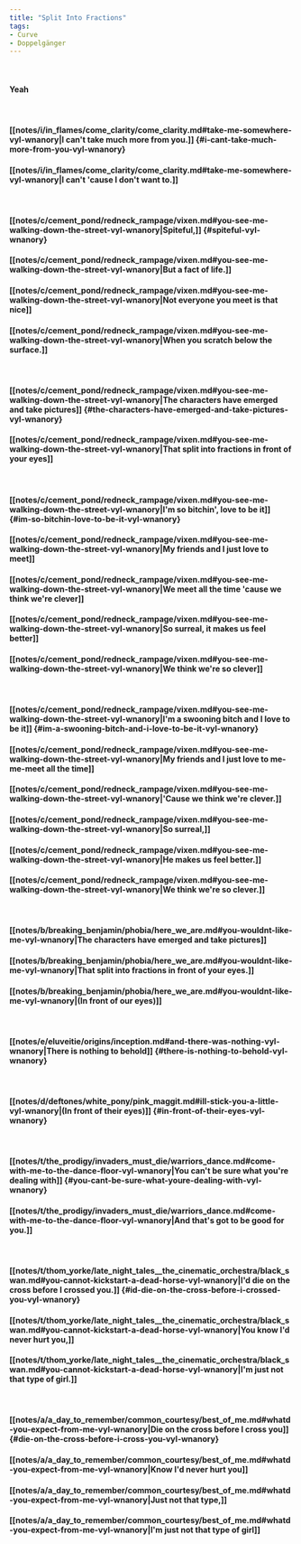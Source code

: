 ```yaml
---
title: "Split Into Fractions"
tags:
- Curve
- Doppelgänger
---
```

&nbsp;
#### Yeah
&nbsp;
#### [[notes/i/in_flames/come_clarity/come_clarity.md#take-me-somewhere-vyl-wnanory|I can't take much more from you.]] {#i-cant-take-much-more-from-you-vyl-wnanory}
#### [[notes/i/in_flames/come_clarity/come_clarity.md#take-me-somewhere-vyl-wnanory|I can't 'cause I don't want to.]]
&nbsp;
#### [[notes/c/cement_pond/redneck_rampage/vixen.md#you-see-me-walking-down-the-street-vyl-wnanory|Spiteful,]] {#spiteful-vyl-wnanory}
#### [[notes/c/cement_pond/redneck_rampage/vixen.md#you-see-me-walking-down-the-street-vyl-wnanory|But a fact of life.]]
#### [[notes/c/cement_pond/redneck_rampage/vixen.md#you-see-me-walking-down-the-street-vyl-wnanory|Not everyone you meet is that nice]]
#### [[notes/c/cement_pond/redneck_rampage/vixen.md#you-see-me-walking-down-the-street-vyl-wnanory|When you scratch below the surface.]]
&nbsp;
#### [[notes/c/cement_pond/redneck_rampage/vixen.md#you-see-me-walking-down-the-street-vyl-wnanory|The characters have emerged and take pictures]] {#the-characters-have-emerged-and-take-pictures-vyl-wnanory}
#### [[notes/c/cement_pond/redneck_rampage/vixen.md#you-see-me-walking-down-the-street-vyl-wnanory|That split into fractions in front of your eyes]]
&nbsp;
#### [[notes/c/cement_pond/redneck_rampage/vixen.md#you-see-me-walking-down-the-street-vyl-wnanory|I'm so bitchin', love to be it]] {#im-so-bitchin-love-to-be-it-vyl-wnanory}
#### [[notes/c/cement_pond/redneck_rampage/vixen.md#you-see-me-walking-down-the-street-vyl-wnanory|My friends and I just love to meet]]
#### [[notes/c/cement_pond/redneck_rampage/vixen.md#you-see-me-walking-down-the-street-vyl-wnanory|We meet all the time 'cause we think we're clever]]
#### [[notes/c/cement_pond/redneck_rampage/vixen.md#you-see-me-walking-down-the-street-vyl-wnanory|So surreal, it makes us feel better]]
#### [[notes/c/cement_pond/redneck_rampage/vixen.md#you-see-me-walking-down-the-street-vyl-wnanory|We think we're so  clever]]
&nbsp;
#### [[notes/c/cement_pond/redneck_rampage/vixen.md#you-see-me-walking-down-the-street-vyl-wnanory|I'm a swooning bitch and I love to be it]] {#im-a-swooning-bitch-and-i-love-to-be-it-vyl-wnanory}
#### [[notes/c/cement_pond/redneck_rampage/vixen.md#you-see-me-walking-down-the-street-vyl-wnanory|My friends and I just love to me-me-meet all the time]]
#### [[notes/c/cement_pond/redneck_rampage/vixen.md#you-see-me-walking-down-the-street-vyl-wnanory|'Cause we think we're clever.]]
#### [[notes/c/cement_pond/redneck_rampage/vixen.md#you-see-me-walking-down-the-street-vyl-wnanory|So surreal,]]
#### [[notes/c/cement_pond/redneck_rampage/vixen.md#you-see-me-walking-down-the-street-vyl-wnanory|He makes us feel better.]]
#### [[notes/c/cement_pond/redneck_rampage/vixen.md#you-see-me-walking-down-the-street-vyl-wnanory|We think we're so  clever.]]
&nbsp;
#### [[notes/b/breaking_benjamin/phobia/here_we_are.md#you-wouldnt-like-me-vyl-wnanory|The characters have emerged and take pictures]]
#### [[notes/b/breaking_benjamin/phobia/here_we_are.md#you-wouldnt-like-me-vyl-wnanory|That split into fractions in front of your eyes.]]
#### [[notes/b/breaking_benjamin/phobia/here_we_are.md#you-wouldnt-like-me-vyl-wnanory|(In front of our eyes)]]
&nbsp;
#### [[notes/e/eluveitie/origins/inception.md#and-there-was-nothing-vyl-wnanory|There is nothing to behold]] {#there-is-nothing-to-behold-vyl-wnanory}
&nbsp;
#### [[notes/d/deftones/white_pony/pink_maggit.md#ill-stick-you-a-little-vyl-wnanory|(In front of their eyes)]] {#in-front-of-their-eyes-vyl-wnanory}
&nbsp;
#### [[notes/t/the_prodigy/invaders_must_die/warriors_dance.md#come-with-me-to-the-dance-floor-vyl-wnanory|You can't be sure what you're dealing with]] {#you-cant-be-sure-what-youre-dealing-with-vyl-wnanory}
#### [[notes/t/the_prodigy/invaders_must_die/warriors_dance.md#come-with-me-to-the-dance-floor-vyl-wnanory|And that's got to be good for you.]]
&nbsp;
#### [[notes/t/thom_yorke/late_night_tales__the_cinematic_orchestra/black_swan.md#you-cannot-kickstart-a-dead-horse-vyl-wnanory|I'd die on the cross before I crossed you.]] {#id-die-on-the-cross-before-i-crossed-you-vyl-wnanory}
#### [[notes/t/thom_yorke/late_night_tales__the_cinematic_orchestra/black_swan.md#you-cannot-kickstart-a-dead-horse-vyl-wnanory|You know I'd never hurt you,]]
#### [[notes/t/thom_yorke/late_night_tales__the_cinematic_orchestra/black_swan.md#you-cannot-kickstart-a-dead-horse-vyl-wnanory|I'm just not that type of girl.]]
&nbsp;
#### [[notes/a/a_day_to_remember/common_courtesy/best_of_me.md#whatd-you-expect-from-me-vyl-wnanory|Die on the cross before I cross you]] {#die-on-the-cross-before-i-cross-you-vyl-wnanory}
#### [[notes/a/a_day_to_remember/common_courtesy/best_of_me.md#whatd-you-expect-from-me-vyl-wnanory|Know I'd never hurt you]]
#### [[notes/a/a_day_to_remember/common_courtesy/best_of_me.md#whatd-you-expect-from-me-vyl-wnanory|Just not that type,]]
#### [[notes/a/a_day_to_remember/common_courtesy/best_of_me.md#whatd-you-expect-from-me-vyl-wnanory|I'm just not that type of girl]]
